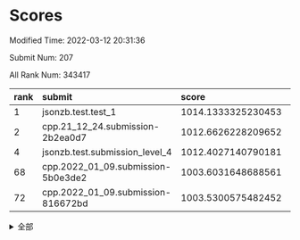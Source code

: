 # Scores

Modified Time: 2022-03-12 20:31:36

Submit Num: 207

All Rank Num: 343417

| rank |               submit               |       score        |       sigma        | pk_num |
| :--- | :--------------------------------- | :----------------- | :----------------- | :----- |
| 1    | jsonzb.test.test_1                 | 1014.1333325230453 | 0.841015305161955  | 6639   |
| 2    | cpp.21_12_24.submission-2b2ea0d7   | 1012.6626228209652 | 0.8078161225581345 | 6634   |
| 4    | jsonzb.test.submission_level_4     | 1012.4027140790181 | 0.8095594299665313 | 6631   |
| 68   | cpp.2022_01_09.submission-5b0e3de2 | 1003.6031648688561 | 0.7223264597317149 | 6631   |
| 72   | cpp.2022_01_09.submission-816672bd | 1003.5300575482452 | 0.710971505262071  | 6634   |


<details>
<summary>全部</summary>

| rank |                 submit                 |       score        |       sigma        | pk_num |
| :--- | :------------------------------------- | :----------------- | :----------------- | :----- |
| 1    | jsonzb.test.test_1                     | 1014.1333325230453 | 0.841015305161955  | 6639   |
| 2    | cpp.21_12_24.submission-2b2ea0d7       | 1012.6626228209652 | 0.8078161225581345 | 6634   |
| 3    | gobigger.level_3.submission_level_3_42 | 1012.484879549435  | 0.811165942800505  | 6637   |
| 4    | jsonzb.test.submission_level_4         | 1012.4027140790181 | 0.8095594299665313 | 6631   |
| 5    | gobigger.level_3.submission_level_3_27 | 1012.3743970677391 | 0.7958495809091595 | 6634   |
| 6    | gobigger.level_3.submission_level_3_15 | 1011.4801665510713 | 0.7667858445783479 | 6635   |
| 7    | gobigger.level_3.submission_level_3_10 | 1011.3436904989161 | 0.7835232225063392 | 6640   |
| 8    | gobigger.level_3.submission_level_3_36 | 1011.1905330805497 | 0.7529601855395172 | 6638   |
| 9    | gobigger.level_3.submission_level_3_3  | 1010.9245883250037 | 0.7744540603474827 | 6630   |
| 10   | gobigger.level_3.submission_level_3_19 | 1010.9070704205785 | 0.7803172275388751 | 6645   |
| 11   | gobigger.level_3.submission_level_3_30 | 1010.8809331393414 | 0.7843195429973614 | 6637   |
| 12   | gobigger.level_3.submission_level_3_18 | 1010.6501502966061 | 0.7777159553245285 | 6639   |
| 13   | gobigger.level_3.submission_level_3_21 | 1010.6293831010381 | 0.770072629763886  | 6638   |
| 14   | gobigger.level_3.submission_level_3_48 | 1010.5021124372907 | 0.7573189323414752 | 6633   |
| 15   | gobigger.level_3.submission_level_3_9  | 1010.5007565738875 | 0.74402456812695   | 6633   |
| 16   | gobigger.level_3.submission_level_3_16 | 1010.4808816252154 | 0.7717414765160898 | 6636   |
| 17   | gobigger.level_3.submission_level_3_47 | 1010.43238483475   | 0.7500763111002017 | 6637   |
| 18   | gobigger.level_3.submission_level_3_5  | 1010.4067632909178 | 0.7800787814591812 | 6641   |
| 19   | gobigger.level_3.submission_level_3_23 | 1010.3695549725707 | 0.7627742713721176 | 6631   |
| 20   | gobigger.level_3.submission_level_3_20 | 1010.3506487895896 | 0.7710223551981894 | 6632   |
| 21   | gobigger.level_3.submission_level_3_25 | 1010.0888314615878 | 0.7676682729063375 | 6632   |
| 22   | gobigger.level_3.submission_level_3_14 | 1010.01545183672   | 0.7743728424069001 | 6630   |
| 23   | gobigger.level_3.submission_level_3_6  | 1009.9743202899249 | 0.7490065462889071 | 6640   |
| 24   | gobigger.level_3.submission_level_3_7  | 1009.8700523221854 | 0.7580217291793501 | 6637   |
| 25   | gobigger.level_3.submission_level_3_13 | 1009.8608345530489 | 0.7574750473522013 | 6639   |
| 26   | gobigger.level_3.submission_level_3_35 | 1009.8534092462952 | 0.7369533062513961 | 6636   |
| 27   | gobigger.level_3.submission_level_3_12 | 1009.8485505078636 | 0.7565384092166526 | 6633   |
| 28   | gobigger.level_3.submission_level_3_1  | 1009.8468012149652 | 0.7583651561820287 | 6638   |
| 29   | gobigger.level_3.submission_level_3_32 | 1009.8235573535651 | 0.7732732072282511 | 6636   |
| 30   | gobigger.level_3.submission_level_3_41 | 1009.8031005652512 | 0.7803768474861271 | 6635   |
| 31   | gobigger.level_3.submission_level_3_4  | 1009.7615550329444 | 0.7476329451505104 | 6638   |
| 32   | gobigger.level_3.submission_level_3_26 | 1009.74045264739   | 0.7557484807695463 | 6636   |
| 33   | gobigger.level_3.submission_level_3_34 | 1009.5430800834514 | 0.7625761872325728 | 6638   |
| 34   | gobigger.level_3.submission_level_3_43 | 1009.514527039241  | 0.759928234558712  | 6635   |
| 35   | gobigger.level_3.submission_level_3_11 | 1009.4202541739736 | 0.7490008417269914 | 6639   |
| 36   | gobigger.level_3.submission_level_3_29 | 1009.408756074051  | 0.7635155979573868 | 6635   |
| 37   | gobigger.level_3.submission_level_3_22 | 1009.3540947044677 | 0.7515082256128734 | 6632   |
| 38   | gobigger.level_3.submission_level_3_40 | 1009.3508241207027 | 0.7680188644095726 | 6641   |
| 39   | gobigger.level_3.submission_level_3_0  | 1009.2969555446069 | 0.7748149204333048 | 6634   |
| 40   | gobigger.level_3.submission_level_3_31 | 1009.2672714303925 | 0.7558713095834976 | 6636   |
| 41   | gobigger.level_3.submission_level_3_2  | 1009.2215276375005 | 0.738135285827655  | 6634   |
| 42   | gobigger.level_3.submission_level_3_24 | 1009.2185841848146 | 0.7688709088100752 | 6642   |
| 43   | gobigger.level_3.submission_level_3_46 | 1009.1981933439107 | 0.7418457027331165 | 6634   |
| 44   | gobigger.level_3.submission_level_3_39 | 1009.1909343862758 | 0.7674284213788243 | 6633   |
| 45   | gobigger.level_3.submission_level_3_17 | 1009.0958819965189 | 0.7591814721319294 | 6637   |
| 46   | gobigger.level_3.submission_level_3_49 | 1009.0074582511721 | 0.7473722812576192 | 6634   |
| 47   | gobigger.level_3.submission_level_3_28 | 1008.9944955159696 | 0.7549693903361709 | 6638   |
| 48   | gobigger.level_3.submission_level_3_38 | 1008.9717114100833 | 0.749473951194296  | 6636   |
| 49   | gobigger.level_3.submission_level_3_44 | 1008.8597085520177 | 0.7543247568233816 | 6638   |
| 50   | gobigger.level_3.submission_level_3_37 | 1008.6178218318261 | 0.7601891918577505 | 6637   |
| 51   | gobigger.level_3.submission_level_3_8  | 1008.5285228850187 | 0.7505522203761934 | 6637   |
| 52   | gobigger.level_3.submission_level_3_33 | 1008.3225115588898 | 0.737064448197918  | 6640   |
| 53   | gobigger.level_3.submission_level_3_45 | 1008.0335375775866 | 0.7517412600431252 | 6634   |
| 54   | gobigger.level_1.submission_level_1_48 | 1004.404216826361  | 0.7128541897182818 | 6634   |
| 55   | gobigger.level_1.submission_level_1_42 | 1004.349027383016  | 0.714319737645853  | 6636   |
| 56   | gobigger.level_1.submission_level_1_6  | 1004.276576499906  | 0.7366287095668658 | 6638   |
| 57   | gobigger.level_1.submission_level_1_0  | 1004.2149953656475 | 0.717341519301082  | 6640   |
| 58   | gobigger.level_1.submission_level_1_31 | 1004.0690084106902 | 0.7183406940169503 | 6634   |
| 59   | gobigger.level_1.submission_level_1_32 | 1003.9846113106837 | 0.7207471283081388 | 6636   |
| 60   | gobigger.level_1.submission_level_1_44 | 1003.9176527672179 | 0.722890166660183  | 6634   |
| 61   | gobigger.level_1.submission_level_1_46 | 1003.8906129829909 | 0.7202560944920255 | 6632   |
| 62   | gobigger.level_1.submission_level_1_1  | 1003.8711186201463 | 0.7101495617106156 | 6632   |
| 63   | gobigger.level_1.submission_level_1_39 | 1003.8420756776014 | 0.7137424043563084 | 6637   |
| 64   | gobigger.level_1.submission_level_1_29 | 1003.7942541282414 | 0.7203413490002747 | 6633   |
| 65   | gobigger.level_1.submission_level_1_37 | 1003.7067529993495 | 0.7208242664054154 | 6638   |
| 66   | gobigger.level_1.submission_level_1_30 | 1003.650785721049  | 0.7284714866572716 | 6642   |
| 67   | gobigger.level_1.submission_level_1_45 | 1003.6311716584586 | 0.7220735889336456 | 6635   |
| 68   | cpp.2022_01_09.submission-5b0e3de2     | 1003.6031648688561 | 0.7223264597317149 | 6631   |
| 69   | gobigger.level_1.submission_level_1_49 | 1003.6019956610511 | 0.7179116716666105 | 6632   |
| 70   | gobigger.level_1.submission_level_1_36 | 1003.5604545792377 | 0.7158403635988202 | 6635   |
| 71   | gobigger.level_1.submission_level_1_3  | 1003.5302016715939 | 0.7219776271920629 | 6636   |
| 72   | cpp.2022_01_09.submission-816672bd     | 1003.5300575482452 | 0.710971505262071  | 6634   |
| 73   | gobigger.level_1.submission_level_1_26 | 1003.505930580379  | 0.7275326930048479 | 6633   |
| 74   | gobigger.level_1.submission_level_1_19 | 1003.487367829713  | 0.715722915943244  | 6632   |
| 75   | gobigger.level_1.submission_level_1_21 | 1003.457401381648  | 0.7182055697404105 | 6636   |
| 76   | gobigger.level_1.submission_level_1_16 | 1003.4564005121163 | 0.7191514378762079 | 6631   |
| 77   | gobigger.level_1.submission_level_1_11 | 1003.4276454616885 | 0.7173016882779026 | 6639   |
| 78   | gobigger.level_1.submission_level_1_34 | 1003.4102260388106 | 0.7106491308664992 | 6634   |
| 79   | gobigger.level_1.submission_level_1_33 | 1003.3904009120511 | 0.7161993438524378 | 6629   |
| 80   | gobigger.level_1.submission_level_1_35 | 1003.3616912601352 | 0.7056416006323061 | 6636   |
| 81   | gobigger.level_1.submission_level_1_13 | 1003.3135270305336 | 0.6996726350466429 | 6638   |
| 82   | gobigger.level_1.submission_level_1_2  | 1003.3046389830386 | 0.7073081880611973 | 6637   |
| 83   | gobigger.level_1.submission_level_1_15 | 1003.2577515197667 | 0.7094115842821116 | 6637   |
| 84   | gobigger.level_1.submission_level_1_12 | 1003.2347231310915 | 0.7156411803400584 | 6638   |
| 85   | gobigger.level_1.submission_level_1_4  | 1003.2245137356449 | 0.7118267408103011 | 6640   |
| 86   | gobigger.level_1.submission_level_1_41 | 1003.2152786911233 | 0.7146490419277022 | 6635   |
| 87   | gobigger.level_1.submission_level_1_7  | 1003.2026310780168 | 0.7066980028487969 | 6638   |
| 88   | gobigger.level_1.submission_level_1_18 | 1003.14420936441   | 0.7217508193283088 | 6635   |
| 89   | gobigger.level_1.submission_level_1_14 | 1003.1023046160387 | 0.7146625795483569 | 6631   |
| 90   | gobigger.level_1.submission_level_1_47 | 1003.0959985895635 | 0.7202763507759065 | 6639   |
| 91   | gobigger.level_1.submission_level_1_28 | 1003.0756777043143 | 0.7050694673619485 | 6638   |
| 92   | gobigger.level_1.submission_level_1_23 | 1003.0607667228356 | 0.6999950946587118 | 6635   |
| 93   | gobigger.level_1.submission_level_1_9  | 1003.042404954372  | 0.7030937912870312 | 6632   |
| 94   | gobigger.level_1.submission_level_1_38 | 1003.0174285831697 | 0.7096987138537235 | 6640   |
| 95   | gobigger.level_1.submission_level_1_22 | 1003.0067329568013 | 0.7056827000346373 | 6629   |
| 96   | gobigger.level_1.submission_level_1_24 | 1002.9320356247022 | 0.709228314069656  | 6640   |
| 97   | gobigger.level_1.submission_level_1_8  | 1002.9061470420859 | 0.7133022686085638 | 6638   |
| 98   | gobigger.level_1.submission_level_1_27 | 1002.9006713196042 | 0.708930953364934  | 6633   |
| 99   | gobigger.level_1.submission_level_1_40 | 1002.7846792627803 | 0.718473578861945  | 6631   |
| 100  | gobigger.level_1.submission_level_1_43 | 1002.7590315610942 | 0.7151305799264936 | 6641   |
| 101  | gobigger.level_1.submission_level_1_17 | 1002.7451690722982 | 0.7166471090893182 | 6632   |
| 102  | gobigger.level_1.submission_level_1_10 | 1002.6315355138764 | 0.7154474267048417 | 6638   |
| 103  | gobigger.level_1.submission_level_1_25 | 1002.6189169031385 | 0.7301095733166196 | 6642   |
| 104  | gobigger.level_1.submission_level_1_5  | 1002.4339870325703 | 0.7220363462042074 | 6632   |
| 105  | gobigger.level_1.submission_level_1_20 | 1002.0969735586091 | 0.7112754824072591 | 6630   |
| 106  | gobigger.random.submission_random_10   | 998.6614773285273  | 0.7064278376374873 | 6634   |
| 107  | gobigger.random.submission_random_17   | 997.1936018967452  | 0.6999195423573148 | 6640   |
| 108  | gobigger.random.submission_random_35   | 997.0545644330136  | 0.7141280789153577 | 6636   |
| 109  | gobigger.random.submission_random_11   | 996.8172917768787  | 0.7029863226308307 | 6635   |
| 110  | gobigger.random.submission_random_32   | 996.6177677733679  | 0.7052877027413417 | 6629   |
| 111  | gobigger.random.submission_random_43   | 996.5320547835948  | 0.7242944979274929 | 6631   |
| 112  | gobigger.random.submission_random_34   | 996.5015310142761  | 0.7120800273990369 | 6633   |
| 113  | gobigger.random.submission_random_20   | 996.4751121339358  | 0.7102022949689579 | 6636   |
| 114  | gobigger.random.submission_random_3    | 996.4516288857191  | 0.7070782845334364 | 6637   |
| 115  | gobigger.random.submission_random_41   | 996.4411273309213  | 0.7108575504215091 | 6630   |
| 116  | gobigger.random.submission_random_39   | 996.4307309311803  | 0.7068820967589531 | 6640   |
| 117  | gobigger.random.submission_random_31   | 996.3933594361166  | 0.7085627859262046 | 6630   |
| 118  | gobigger.random.submission_random_18   | 996.3456123704837  | 0.7012252603050121 | 6635   |
| 119  | gobigger.random.submission_random_2    | 996.3400966573612  | 0.7079280746447338 | 6639   |
| 120  | gobigger.random.submission_random_24   | 996.3394240938053  | 0.7215314247694935 | 6640   |
| 121  | gobigger.random.submission_random_21   | 996.3306338140936  | 0.7144958713713015 | 6637   |
| 122  | gobigger.random.submission_random_15   | 996.3170677613244  | 0.708897009994371  | 6641   |
| 123  | gobigger.random.submission_random_29   | 996.3041125171417  | 0.7046659489656556 | 6639   |
| 124  | gobigger.random.submission_random_9    | 996.300958788534   | 0.7027188915970772 | 6635   |
| 125  | gobigger.random.submission_random_36   | 996.2484563083332  | 0.7214868579274049 | 6637   |
| 126  | gobigger.random.submission_random_12   | 996.1935935245778  | 0.7059068796496534 | 6636   |
| 127  | gobigger.random.submission_random_7    | 996.0579812196573  | 0.7020207580554794 | 6635   |
| 128  | gobigger.random.submission_random_44   | 996.0223537065165  | 0.7201199778143567 | 6635   |
| 129  | gobigger.random.submission_random_25   | 996.0110889102727  | 0.7015416999304389 | 6632   |
| 130  | gobigger.random.submission_random_48   | 995.9368531605119  | 0.7081120119052119 | 6637   |
| 131  | gobigger.random.submission_random_16   | 995.9242688514488  | 0.7059639399260851 | 6635   |
| 132  | gobigger.random.submission_random_45   | 995.8655866127804  | 0.7132656456985393 | 6635   |
| 133  | gobigger.random.submission_random_6    | 995.8442145554559  | 0.720158155840984  | 6635   |
| 134  | gobigger.random.submission_random_38   | 995.8267637589574  | 0.7148174514346474 | 6635   |
| 135  | gobigger.random.submission_random_42   | 995.8133955265325  | 0.6978135386853854 | 6632   |
| 136  | gobigger.random.submission_random_37   | 995.7318122278301  | 0.7084897517712276 | 6635   |
| 137  | gobigger.random.submission_random_30   | 995.7277106263409  | 0.7096232182498943 | 6636   |
| 138  | gobigger.random.submission_random_40   | 995.6559024594837  | 0.7056974183761476 | 6644   |
| 139  | gobigger.random.submission_random_27   | 995.6300029273294  | 0.7057825345482577 | 6635   |
| 140  | gobigger.random.submission_random_5    | 995.6114288370443  | 0.7165792601404909 | 6638   |
| 141  | gobigger.random.submission_random_13   | 995.6103178738772  | 0.715466314989968  | 6636   |
| 142  | gobigger.random.submission_random_19   | 995.5662641631702  | 0.6955951588302015 | 6634   |
| 143  | gobigger.random.submission_random_49   | 995.5584551519366  | 0.7230190677933804 | 6640   |
| 144  | gobigger.random.submission_random_47   | 995.5521154176691  | 0.7237533941422829 | 6634   |
| 145  | gobigger.random.submission_random_33   | 995.5067630244976  | 0.7176615881572976 | 6633   |
| 146  | gobigger.random.submission_random_4    | 995.4397241187671  | 0.6987034766806267 | 6640   |
| 147  | gobigger.random.submission_random_14   | 995.4024494385449  | 0.7184743284733371 | 6640   |
| 148  | gobigger.random.submission_random_26   | 995.3794763641207  | 0.7086471314848142 | 6639   |
| 149  | gobigger.random.submission_random_46   | 995.3205414352369  | 0.6971034492945188 | 6633   |
| 150  | gobigger.random.submission_random_22   | 995.1616811441286  | 0.71305241916598   | 6632   |
| 151  | gobigger.random.submission_random_8    | 994.9304142023923  | 0.7165499117028831 | 6634   |
| 152  | gobigger.random.submission_random_23   | 994.8843530604827  | 0.7230016212928745 | 6638   |
| 153  | gobigger.random.submission_random_28   | 994.676011089797   | 0.7034934928288283 | 6636   |
| 154  | gobigger.random.submission_random_0    | 994.6552774221867  | 0.70864789061877   | 6636   |
| 155  | gobigger.random.submission_random_1    | 994.4628637525734  | 0.7087392125542443 | 6638   |
| 156  | gobigger.level_2.submission_level_2_10 | 993.7049614442141  | 0.7449042064326158 | 6644   |
| 157  | gobigger.level_2.submission_level_2_6  | 993.4098826248564  | 0.7324752257132962 | 6640   |
| 158  | gobigger.level_2.submission_level_2_8  | 993.3477575130886  | 0.7552741710816198 | 6634   |
| 159  | gobigger.level_2.submission_level_2_45 | 993.1275685561471  | 0.7424067062259423 | 6634   |
| 160  | gobigger.level_2.submission_level_2_12 | 993.1213768606336  | 0.7236966763513187 | 6638   |
| 161  | gobigger.level_2.submission_level_2_9  | 993.1150094007271  | 0.7445443583268263 | 6640   |
| 162  | gobigger.level_2.submission_level_2_38 | 992.9445303116083  | 0.7281022601452779 | 6638   |
| 163  | gobigger.level_2.submission_level_2_47 | 992.925542823685   | 0.7532394386169671 | 6633   |
| 164  | gobigger.level_2.submission_level_2_1  | 992.9238569001159  | 0.7383900499620042 | 6637   |
| 165  | gobigger.level_2.submission_level_2_18 | 992.8302825685445  | 0.7380993002544483 | 6634   |
| 166  | gobigger.level_2.submission_level_2_0  | 992.7790375372094  | 0.7385700080567856 | 6639   |
| 167  | gobigger.level_2.submission_level_2_33 | 992.7504713655487  | 0.7378648363797264 | 6636   |
| 168  | gobigger.level_2.submission_level_2_39 | 992.6794688231307  | 0.7371175865028592 | 6640   |
| 169  | gobigger.level_2.submission_level_2_42 | 992.6398886643815  | 0.7538322121709602 | 6638   |
| 170  | gobigger.level_2.submission_level_2_17 | 992.594194219087   | 0.7252728305667724 | 6640   |
| 171  | gobigger.level_2.submission_level_2_3  | 992.5713777252711  | 0.7258886571518478 | 6637   |
| 172  | gobigger.level_2.submission_level_2_31 | 992.561193903688   | 0.7535202010901241 | 6638   |
| 173  | gobigger.level_2.submission_level_2_43 | 992.5559017156188  | 0.7277614202132467 | 6635   |
| 174  | gobigger.level_2.submission_level_2_22 | 992.550007685142   | 0.7350924949316305 | 6637   |
| 175  | gobigger.level_2.submission_level_2_21 | 992.4702672563556  | 0.7315915916877265 | 6634   |
| 176  | gobigger.level_2.submission_level_2_36 | 992.3461672726327  | 0.7537338463152307 | 6633   |
| 177  | gobigger.level_2.submission_level_2_41 | 992.309367543295   | 0.7418136244736552 | 6636   |
| 178  | gobigger.level_2.submission_level_2_19 | 992.3039934872503  | 0.7434309698845833 | 6638   |
| 179  | gobigger.level_2.submission_level_2_4  | 992.2652440272237  | 0.7423908485242792 | 6639   |
| 180  | gobigger.level_2.submission_level_2_25 | 992.1538298244635  | 0.7435292864103038 | 6632   |
| 181  | gobigger.level_2.submission_level_2_34 | 992.1096884952948  | 0.7266001471562815 | 6640   |
| 182  | gobigger.level_2.submission_level_2_2  | 992.095554060709   | 0.7385534574795122 | 6639   |
| 183  | gobigger.level_2.submission_level_2_14 | 992.0729288379971  | 0.7555235681083176 | 6638   |
| 184  | gobigger.level_2.submission_level_2_23 | 992.0217526621453  | 0.7488058850227236 | 6633   |
| 185  | gobigger.level_2.submission_level_2_5  | 992.0215871196344  | 0.7492739612667201 | 6638   |
| 186  | gobigger.level_2.submission_level_2_44 | 991.9700179020695  | 0.7486061732447743 | 6641   |
| 187  | gobigger.level_2.submission_level_2_26 | 991.9374630265414  | 0.7350144304511652 | 6637   |
| 188  | gobigger.level_2.submission_level_2_35 | 991.9092883416274  | 0.7603997455725252 | 6637   |
| 189  | gobigger.level_2.submission_level_2_16 | 991.9031505827463  | 0.7548285902923412 | 6637   |
| 190  | gobigger.level_2.submission_level_2_24 | 991.8691324627699  | 0.7343696923215958 | 6639   |
| 191  | gobigger.level_2.submission_level_2_30 | 991.7810679791784  | 0.7446280480160351 | 6639   |
| 192  | gobigger.level_2.submission_level_2_32 | 991.7104285973022  | 0.7430612753891399 | 6634   |
| 193  | gobigger.level_2.submission_level_2_7  | 991.6915976708351  | 0.7310615913845829 | 6635   |
| 194  | gobigger.level_2.submission_level_2_11 | 991.6596448942101  | 0.7463567480425043 | 6638   |
| 195  | gobigger.level_2.submission_level_2_48 | 991.6386624820565  | 0.7599323075222402 | 6637   |
| 196  | gobigger.level_2.submission_level_2_46 | 991.6244798623657  | 0.7496425542020894 | 6642   |
| 197  | gobigger.level_2.submission_level_2_49 | 991.5980345537533  | 0.7602269594312386 | 6638   |
| 198  | gobigger.level_2.submission_level_2_40 | 991.4903733241242  | 0.7460054528966371 | 6632   |
| 199  | gobigger.level_2.submission_level_2_13 | 991.4725495718989  | 0.7507898997249997 | 6635   |
| 200  | gobigger.level_2.submission_level_2_15 | 991.393581119948   | 0.7380980090875006 | 6640   |
| 201  | gobigger.level_2.submission_level_2_28 | 991.1682911368996  | 0.7515671981148392 | 6636   |
| 202  | gobigger.level_2.submission_level_2_27 | 991.1600337100986  | 0.7367371159608237 | 6639   |
| 203  | gobigger.level_2.submission_level_2_29 | 991.022034537331   | 0.7521124728225047 | 6633   |
| 204  | gobigger.level_2.submission_level_2_20 | 990.8179990770244  | 0.7759393114425799 | 6637   |
| 205  | gobigger.level_2.submission_level_2_37 | 990.5061314547817  | 0.7627324970434117 | 6637   |
| 206  | gobigger.none.submission_none_1        | 977.5110790449378  | 1.3108206025936455 | 6638   |
| 207  | gobigger.none.submission_none_0        | 976.9047647337676  | 1.413993591397114  | 6634   |

</details>